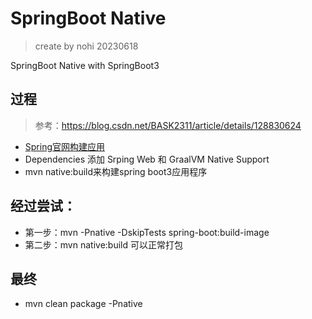 # SpringBoot Native
> create by nohi 20230618

SpringBoot Native with SpringBoot3

## 过程
> 参考：https://blog.csdn.net/BASK2311/article/details/128830624

*  [Spring官网构建应用](https://start.spring.io/)
  * Dependencies 添加 Srping Web 和 GraalVM Native Support
* mvn native:build来构建spring boot3应用程序
## 经过尝试：
* 第一步：mvn -Pnative -DskipTests spring-boot:build-image
* 第二步：mvn native:build 可以正常打包
## 最终
* mvn clean package -Pnative

